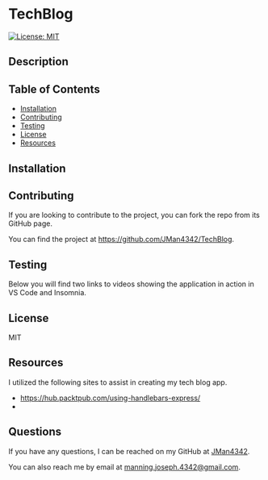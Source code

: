 # TechBlog

[![License: MIT](https://img.shields.io/badge/License-MIT-yellow.svg)](https://opensource.org/licenses/MIT)


## Description




## Table of Contents

- [Installation](#installation)
- [Contributing](#contributing)
- [Testing](#testing)
- [License](#license)
- [Resources](#resources)


## Installation




## Contributing

If you are looking to contribute to the project, you can fork the repo from its GitHub page.

You can find the project at https://github.com/JMan4342/TechBlog.


## Testing

Below you will find two links to videos showing the application in action in VS Code and Insomnia.




## License

MIT


## Resources

I utilized the following sites to assist in creating my tech blog app.

- https://hub.packtpub.com/using-handlebars-express/
- 



## Questions

If you have any questions, I can be reached on my GitHub at [JMan4342](https://github.com/JMan4342).

You can also reach me by email at manning.joseph.4342@gmail.com.